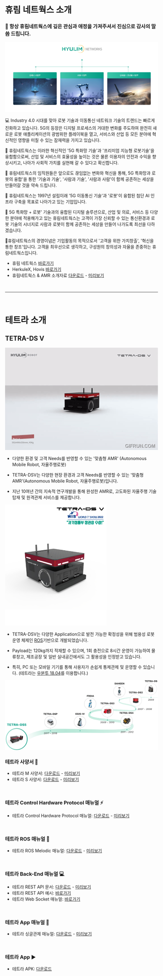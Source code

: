 # 휴림 네트웍스 소개 

### 👋 항상 휴림네트웍스에 깊은 관심과 애정을 가져주셔서 진심으로 감사의 말씀 드립니다.

![hyulimnetworks main img](./img/hyulimnetworks_main.png)

💻 Industry 4.0 시대를 맞아 로봇 기술과 이동통신 네트워크 기술의 트렌드는 빠르게 진화하고 있습니다. 5G의 등장은 디지털 프로세스의 거대한 변화를 주도하여 완전히 새로운 로봇 애플리케이션의 광범위한 플레이북을 열고, 서비스와 산업 등 모든 분야에 혁신적인 영향을 미칠 수 있는 잠재력을 가지고 있습니다.

🌈 휴림네트웍스는 이러한 혁신적인 '5G 특화망 기술'과 '프리미엄 지능형 로봇기술'을 융합함으로써, 산업 및 서비스의 효율성을 높이는 것은 물론
이용자의 안전과 수익을 향상시키고, 나아가 사회적 가치를 실현해 갈 수 있다고 확신합니다.

👩‍ 휴림네트웍스의 임직원들은 앞으로도 끊임없는 변화와 혁신을 통해, 5G 특화망과 로봇의 융합'을 통한 '기술과 기술', '사람과 기술', '사람과 사람'이
함께 공존하는 세상을 만들어갈 것을 약속 드립니다.

🙋‍ 휴림네트웍스는 1997년 설립이래 '5G 이동통신 기술'과 '로봇'이 융합된 첨단 AI 인프라 구축을 목표로 나아가고 있는 기업입니다.

🧙 5G 특화망 + 로봇' 기술과의 융합된 디지털 솔루션으로, 산업 및 의료, 서비스 등 다양한 분야에 적용해가고 있는 휴림네트웍스는 고객이 가장 신뢰할 수 있는
통신환경과 로봇 기술의 시너지로 사람과 로봇이 함께 공존하는 세상을 만들어 나가도록 최선을 다하겠습니다.

🍿휴림네트웍스의 경영이념은 기업활동의 목적으로서 '고객을 위한 가치창출', '혁신을 통한 창조'입니다. 고객을 최우선으로 생각하고, 구성원의 창의성과 자율을 존중하는 휴림네트웍스입니다.

- 휴림 네트웍스 [바로가기](http://www.hyulimnetworks.com)
- HerkuleX, Hovis [바로가기](http://hovis.co.kr/guide/)
- 휴림네트웍스 & AMR 소개자료 [다운로드](https://raw.githubusercontent.com/Hyulim-Networks/.github/main/profile/docs/intro/휴림네트웍스&AMR소개자료250210.pdf) - [미리보기](./docs/intro/휴림네트웍스&AMR소개자료250210.pdf)

<br/>
<hr/>
<br/>

# 테트라 소개

## TETRA-DS V
![테트라 비디오](./img/tetra_video.gif)
- 다양한 환경 및 고객 Needs를 반영할 수 있는 '맞춤형 AMR' (Autonomous Mobile Robot, 자율주행로봇)

- TETRA-DSV는 다양한 현장 환경과 고객 Needs를 반영할 수 있는 '맞춤형 AMR'(Autonomous Mobile Robot, 자율주행로봇)입니다. 

- 지난 10여년 간의 지속적 연구개발을 통해 완성한 AMR로, 고도화된 자율주행 기술 탑재 및 원격관제 서비스를 제공합니다.

![테트라 사진](./img/tetra_value.jpg)

- TETRA-DSV는 다양한 Application으로 발전 가능한 확정성을 위해 범용성 로봇 운영 체제인 [ROS](https://www.ros.org/)기반으로 개발되었습니다. 

- Payload는 120kg까지 적재할 수 있으며, 1회 충전으로 8시간 운영이 가능하여 물류창고, 제조공장 및 일반 실내공간에서도 그 활용성을 인정받고 있습니다. 

- 특히, PC 또는 모바일 기기를 통해 사용자가 손쉽게 통제관제 및 운영할 수 있습니다. 
(테트라는 [우분투 18.04](https://releases.ubuntu.com/18.04/)를 이용합니다.)

![테트라 연혁](./img/tetra_history.png)

### 테트라 사양서 📜
- 테트라 M 사양서: [다운로드](https://raw.githubusercontent.com/Hyulim-Networks/.github/main/profile/docs/spec/m/TETRA_DSV_M_specifications_241029.pdf) - [미리보기](./docs/spec/m/TETRA_DSV_M_specifications_241029.pdf)
- 테트라 S 사양서: [다운로드](https://raw.githubusercontent.com/Hyulim-Networks/.github/main/profile/docs/spec/s/TETRA_DSV_S_specifications_241029.pdf) - [미리보기](./docs/spec/s/TETRA_DSV_S_specifications_241029.pdf)
<br>

### 테트라 Control Hardware Protocol 매뉴얼 ⚡
- 테트라 Control Hardware Protocol 매뉴얼: [다운로드](https://raw.githubusercontent.com/Hyulim-Networks/.github/main/profile/docs/protocol/TETRA_DSV_control_hardware_protocol_241029.pdf) - [미리보기](./docs/protocol/TETRA_DSV_control_hardware_protocol_241029.pdf)
<br>

### 테트라 ROS 매뉴얼 🤖
- 테트라 ROS Melodic 매뉴얼: [다운로드](https://raw.githubusercontent.com/Hyulim-Networks/.github/main/profile/docs/ros/TETRA_DSV_ros_melodic_menual_241029.pdf) - [미리보기](./docs/ros/TETRA_DSV_ros_melodic_menual_241029.pdf)
<br>

### 테트라 Back-End 매뉴얼 💻
- 테트라 REST API 문서: [다운로드](https://raw.githubusercontent.com/Hyulim-Networks/.github/main/profile/docs/restapi/tetra_single_api_20241024.pdf) - [미리보기](./docs/restapi/tetra_single_api_20241024.pdf)
- 테트라 REST API 예시: [바로가기](./docs/restapi/ex_20241029.md)
- 테트라 Web Socket 매뉴얼: [바로가기](./docs/websocket/websocket_20250214.md)
<br>

### 테트라 App 매뉴얼 📱
- 테트라 싱글관제 매뉴얼: [다운로드](https://raw.githubusercontent.com/Hyulim-Networks/.github/main/profile/docs/app/TETRA-DSV_Controller_Manual_v241028.pdf) - [미리보기](./docs/app/TETRA-DSV_Controller_Manual_v241028.pdf)
<br>

### 테트라 App ▶️
- 테트라 APK: [다운로드](https://raw.githubusercontent.com/Hyulim-Networks/.github/main/profile/app/tetra_single_controller.apk)
<br>

